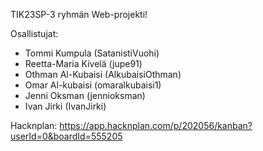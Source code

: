 TIK23SP-3 ryhmän Web-projekti!

Osallistujat:
  - Tommi Kumpula (SatanistiVuohi)
  - Reetta-Maria Kivelä (jupe91)
  - Othman Al-Kubaisi (AlkubaisiOthman)
  - Omar Al-kubaisi (omaralkubaisi1)
  - Jenni Oksman (jennioksman)
  - Ivan Jirki (IvanJirki)

Hacknplan: 
https://app.hacknplan.com/p/202056/kanban?userId=0&boardId=555205
